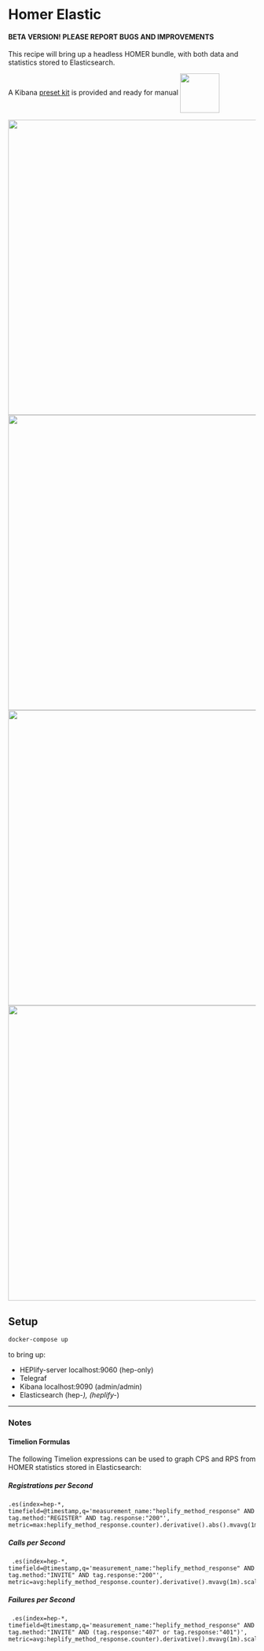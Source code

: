 Homer Elastic
========

#### BETA VERSION! PLEASE REPORT BUGS AND IMPROVEMENTS

This recipe will bring up a headless HOMER bundle, with both data and statistics stored to Elasticsearch.

A Kibana [preset kit](https://raw.githubusercontent.com/sipcapture/homer-docker/master/heplify-server/hom7-elastic/conf/kibana-import.json) is provided and ready for manual <img src="https://i.imgur.com/qlrOlq9.png" width=80 valign=middle />


<img src="https://i.imgur.com/O1JQkRt.png" width=600 />

<img src="https://user-images.githubusercontent.com/39862433/42957981-366a966a-8b52-11e8-81fc-a8d386153f1d.png" width=600 />

<img src="https://i.imgur.com/kAgqZE3.png" width=600 />

<img src="https://user-images.githubusercontent.com/1423657/43161289-fbea4168-8f87-11e8-82a0-95d90f00cc21.gif" width=600 />


## Setup

```bash
docker-compose up
```

to bring up:  

* HEPlify-server localhost:9060 (hep-only)
* Telegraf
* Kibana localhost:9090 (admin/admin)
* Elasticsearch (hep-*), (heplify-*)


---------------
### Notes

#### Timelion Formulas
The following Timelion expressions can be used to graph CPS and RPS from HOMER statistics stored in Elasticsearch:
##### Registrations per Second
```
.es(index=hep-*, timefield=@timestamp,q='measurement_name:"heplify_method_response" AND tag.method:"REGISTER" AND tag.response:"200"', metric=max:heplify_method_response.counter).derivative().abs().mvavg(1m).scale_interval(1s).yaxis(min=0).color(orange).lines(fill=2,width=1).label("RPS").legend(position=nw,showTime=true)
```
##### Calls per Second
```
 .es(index=hep-*, timefield=@timestamp,q='measurement_name:"heplify_method_response" AND tag.method:"INVITE" AND tag.response:"200"', metric=avg:heplify_method_response.counter).derivative().mvavg(1m).scale_interval(1s).yaxis(min=0).color(green).lines(fill=1,width=1).label("CPS").legend(position=nw,showTime=true)
```
##### Failures per Second
```
 .es(index=hep-*, timefield=@timestamp,q='measurement_name:"heplify_method_response" AND tag.method:"INVITE" AND (tag.response:"407" or tag.response:"401")', metric=avg:heplify_method_response.counter).derivative().mvavg(1m).scale_interval(1s).yaxis(min=0).color(red).bars(stack=true).label("FPS").legend(position=nw,showTime=true)
```
 
